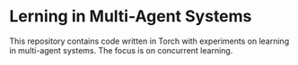 # Lerning in Multi-Agent Systems

This repository contains code written in Torch with experiments on
learning in multi-agent systems. The focus is on concurrent learning.
